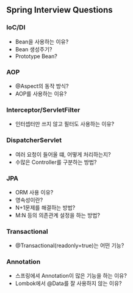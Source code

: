 ## Spring Interview Questions

### IoC/DI
- Bean을 사용하는 이유?
- Bean 생성주기?
- Prototype Bean?

### AOP
- @Aspect의 동작 방식?
- AOP를 사용하는 이유?

### Interceptor/ServletFilter
- 인터셉터만 쓰지 않고 필터도 사용하는 이유?

### DispatcherServlet
- 여러 요청이 들어올 떄, 어떻게 처리하는지?
- 수많은 Controller를 구분하는 방법?

### JPA
- ORM 사용 이유?
- 영속성이란?
- N+1문제를 해결하는 방법?
- M:N 등의 의존관계 설정을 하는 방법?

### Transactional
- @Transactional(readonly=true)는 어떤 기능?

### Annotation
- 스프링에셔 Annotation이 많은 기능을 하는 이유?
- Lombok에서 @Data를 잘 사용하지 않는 이유?
